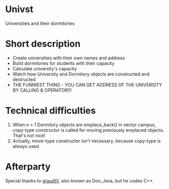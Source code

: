 # Univst
Universities and their dormitories

# Short description
  * Create universities with their own names and address
  * Build dormitories for students with their capacity
  * Calculate university's capacity
  * Watch how University and Dormitory objects are constructed and destructed
  * THE FUNNIEST THING - YOU CAN GET ADDRESS OF THE UNIVERSITY BY CALLING & OPERATOR!!!
 
# Technical difficulties
1. When n > 1 Dormitory objects are emplace_back() in vector<Dormitory> campus, copy-type constructor is called for moving previously emplaced objects. That's not nice!
2. Actually, move-type constructor isn't necessary, because copy-type is always used. 

# Afterparty
Special thanks to [graudtV](https://github.com/graudtV), also known as Don_Java, but he codes C++.
